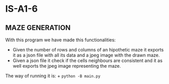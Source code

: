 # IS-A1-6

## MAZE GENERATION

With this program we have made this functionalities:
  + Given the number of rows and columns of an hipothetic maze it exports it as a json file with all its data and a jpeg image with the drawn maze.
  + Given a json file it check if the cells neighbours are consistent and it as well exports the jpeg image representing the maze.
  
The way of running it is:
    + `python -B main.py`
  
